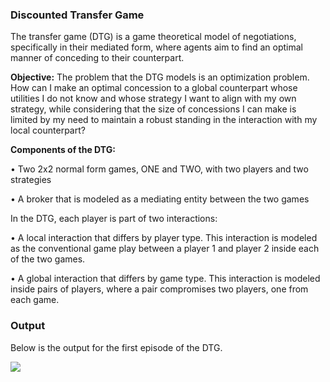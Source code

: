 ### Discounted Transfer Game

The transfer game (DTG) is a game theoretical model of negotiations, specifically in their mediated form, where agents aim to find an optimal manner of conceding to their counterpart.


**Objective:** The problem that the DTG models is an optimization problem. How can I make an optimal concession to a global counterpart whose utilities I do not know and whose strategy I want to align with my own strategy, while considering that the size of concessions I can make is limited by my need to maintain a robust standing in the interaction with my local counterpart?

**Components of the DTG:** 

• Two 2x2 normal form games, ONE and TWO, with two players and two strategies

• A broker that is modeled as a mediating entity between the two games

In the DTG, each player is part of two interactions:

• A local interaction that differs by player type. This interaction is modeled as the conventional game play between a player 1 and player 2 inside each of the two games.

• A global interaction that differs by game type. This interaction is modeled inside pairs of players, where a pair compromises two players, one from each game.

### Output 

Below is the output for the first episode of the DTG.

![](https://github.com/LeoQK/TransferGame/blob/master/docs/DTG_output_e0.JPG)
